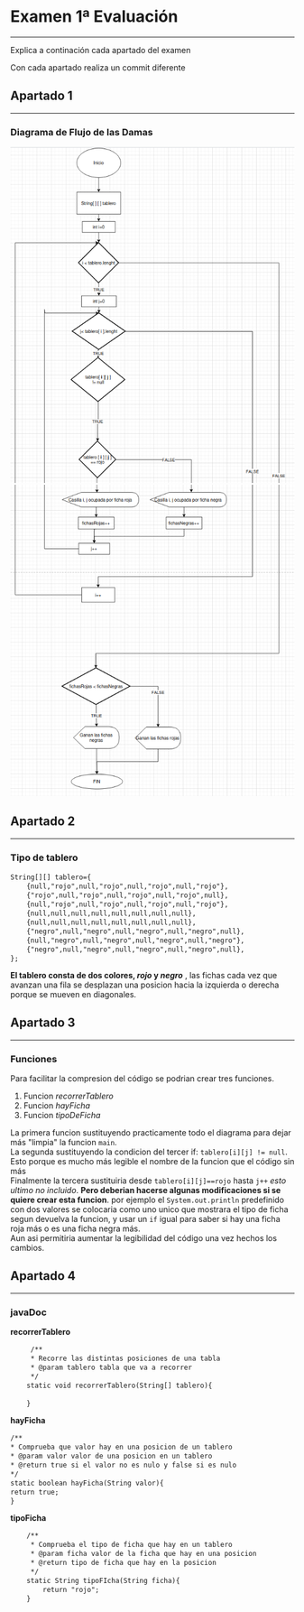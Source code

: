 # Examen 1ª Evaluación

---

Explica a continación cada apartado del examen

Con cada apartado realiza un commit diferente 


## Apartado 1  

---
### Diagrama de Flujo de las Damas  
![diagrama1.png](imgs/diagrama1.png)
![diagrama2.png](imgs/diagrama2.png)

## Apartado 2

---

### Tipo de tablero

```
String[][] tablero={
    {null,"rojo",null,"rojo",null,"rojo",null,"rojo"},
    {"rojo",null,"rojo",null,"rojo",null,"rojo",null},
    {null,"rojo",null,"rojo",null,"rojo",null,"rojo"},
    {null,null,null,null,null,null,null,null},
    {null,null,null,null,null,null,null,null},
    {"negro",null,"negro",null,"negro",null,"negro",null},
    {null,"negro",null,"negro",null,"negro",null,"negro"},
    {"negro",null,"negro",null,"negro",null,"negro",null},
};
```
**El tablero consta de dos colores, *rojo* y *negro***
, las fichas cada vez que avanzan una fila se desplazan una
posicion hacia la izquierda o derecha
porque se mueven en diagonales.


## Apartado 3

---
### Funciones

Para facilitar la compresion del
código se podrian crear tres funciones.  
1. Funcion *recorrerTablero*
2. Funcion *hayFicha*
3. Funcion *tipoDeFicha*

La primera funcion sustituyendo practicamente todo el diagrama  para 
dejar más "limpia" la funcion `main`.  
La segunda sustituyendo la condicion del tercer if: `tablero[i][j] != null`.
Esto porque es mucho más legible el nombre de la funcion que el código sin más   
Finalmente la tercera sustituiria desde `tablero[i][j]==rojo` hasta `j++`
*esto ultimo no incluido*. **Pero deberian hacerse algunas modificaciones
si se quiere crear esta funcion**. por ejemplo el `System.out.println` predefinido con dos valores 
se colocaria como uno unico que mostrara el tipo de ficha segun devuelva la funcion,
y usar un `if` igual para saber si hay una ficha roja más o es una ficha negra más.  
Aun asi permitiria aumentar la legibilidad del código una vez hechos los cambios.

## Apartado 4

---
### javaDoc
**recorrerTablero**
```
     /**
     * Recorre las distintas posiciones de una tabla 
     * @param tablero tabla que va a recorrer
     */
    static void recorrerTablero(String[] tablero){

    }
```

**hayFicha**
```
/**
* Comprueba que valor hay en una posicion de un tablero
* @param valor valor de una posicion en un tablero
* @return true si el valor no es nulo y false si es nulo
*/
static boolean hayFicha(String valor){
return true;
}
```
**tipoFicha**

```
    /**
     * Comprueba el tipo de ficha que hay en un tablero
     * @param ficha valor de la ficha que hay en una posicion
     * @return tipo de ficha que hay en la posicion
     */
    static String tipoFIcha(String ficha){
        return "rojo";
    }
```